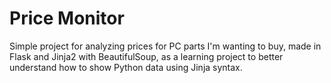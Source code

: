 # Price Monitor

Simple project for analyzing prices for PC parts I'm wanting to buy, made in Flask and Jinja2 with BeautifulSoup,
as a learning project to better understand how to show Python data using Jinja syntax. 